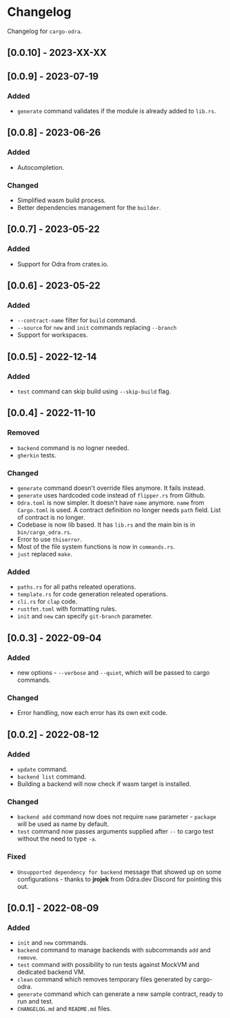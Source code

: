 # Changelog

Changelog for `cargo-odra`.

## [0.0.10] - 2023-XX-XX

## [0.0.9] - 2023-07-19

### Added
- `generate` command validates if the module is already added to `lib.rs`.

## [0.0.8] - 2023-06-26

### Added
- Autocompletion.

### Changed
- Simplified wasm build process.
- Better dependencies management for the `builder`.

## [0.0.7] - 2023-05-22

### Added
- Support for Odra from crates.io. 

## [0.0.6] - 2023-05-22
### Added
- `--contract-name` filter for `build` command.
- `--source` for `new` and `init` commands replacing `--branch`
- Support for workspaces.

## [0.0.5] - 2022-12-14
### Added
- `test` command can skip build using `--skip-build` flag. 

## [0.0.4] - 2022-11-10
### Removed
- `backend` command is no logner needed.
- `gherkin` tests.

### Changed
- `generate` command doesn't override files anymore. It fails instead.
- `generate` uses hardcoded code instead of `flipper.rs` from Github.
- `Odra.toml` is now simpler. It doesn't have `name` anymore. `name` from
`Cargo.toml` is used. A contract definition no longer needs `path` field.
List of contract is no longer.
- Codebase is now lib based. It has `lib.rs` and the main bin is in `bin/cargo_odra.rs`.
- Error to use `thiserror`.
- Most of the file system functions is now in `commands.rs`.
- `just` replaced `make`.

### Added
- `paths.rs` for all paths releated operations.
- `template.rs` for code generation releated operations.
- `cli.rs` for `clap` code.
- `rustfmt.toml` with formatting rules.
- `init` and `new` can specify `git-branch` parameter.

## [0.0.3] - 2022-09-04
### Added
- new options - `--verbose` and `--quiet`, which will be passed to cargo commands.

### Changed
- Error handling, now each error has its own exit code.

## [0.0.2] - 2022-08-12
### Added
- `update` command.
- `backend list` command.
- Building a backend will now check if wasm target is installed.

### Changed
- `backend add` command now does not require `name` parameter - `package`
will be used as name by default.
- `test` command now passes arguments supplied after `--` to cargo test 
without the need to type `-a`.

### Fixed
- `Unsupported dependency for backend` message that showed up on some
configurations - thanks to **jrojek** from Odra.dev Discord for pointing
this out.

## [0.0.1] - 2022-08-09
### Added
- `init` and `new` commands.
- `backend` command to manage backends with subcommands `add` and `remove`.
- `test` command with possibility to run tests against MockVM and dedicated backend VM.
- `clean` command which removes temporary files generated by cargo-odra.
- `generate` command which can generate a new sample contract, ready to run and test.
- `CHANGELOG.md` and `README.md` files.
